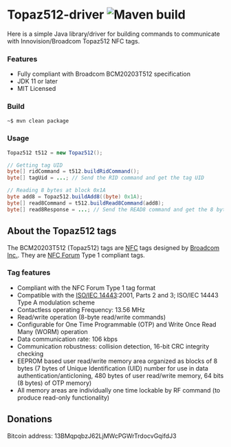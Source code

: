 
# Topaz512-driver ![Maven build](https://github.com/mdeverdelhan/Topaz512-driver/workflows/Maven%20build/badge.svg?branch=master)

Here is a simple Java library/driver for building commands to communicate with Innovision/Broadcom Topaz512 NFC tags.

### Features

  * Fully compliant with Broadcom BCM20203T512 specification
  * JDK 11 or later
  * MIT Licensed

### Build

```bash
~$ mvn clean package
```

### Usage

```java
Topaz512 t512 = new Topaz512();

// Getting tag UID
byte[] ridCommand = t512.buildRidCommand();
byte[] tagUid = ...; // Send the RID command and get the tag UID

// Reading 8 bytes at block 0x1A
byte add8 = Topaz512.buildAdd8((byte) 0x1A);
byte[] read8Command = t512.buildRead8Command(add8);
byte[] read8Response = ...; // Send the READ8 command and get the 8 bytes
```

## About the Topaz512 tags

The BCM20203T512 (Topaz512) tags are [NFC](http://en.wikipedia.org/wiki/Near_field_communication) tags designed by [Broadcom Inc.](https://en.wikipedia.org/wiki/Broadcom_Inc.). They are [NFC Forum](https://nfc-forum.org/) Type 1 compliant tags.

### Tag features

  * Compliant with the NFC Forum Type 1 tag format
  * Compatible with the [ISO/IEC 14443](https://en.wikipedia.org/wiki/ISO/IEC_14443):2001, Parts 2 and 3; ISO/IEC 14443 Type A modulation scheme
  * Contactless operating Frequency: 13.56 MHz
  * Read/write operation (8-byte read/write commands)
  * Configurable for One Time Programmable (OTP) and Write Once Read Many (WORM) operation
  * Data communication rate: 106 kbps
  * Communication robustness: collision detection, 16-bit CRC integrity checking
  * EEPROM based user read/write memory area organized as blocks of 8 bytes (7 bytes of Unique Identification (UID) number for use in data authentication/anticloning, 480 bytes of user read/write memory, 64 bits (8 bytes) of OTP memory)
  * All memory areas are individually one time lockable by RF command (to produce read-only functionality)

## Donations

Bitcoin address: 13BMqpqbzJ62LjMWcPGWrTrdocvGqifdJ3
